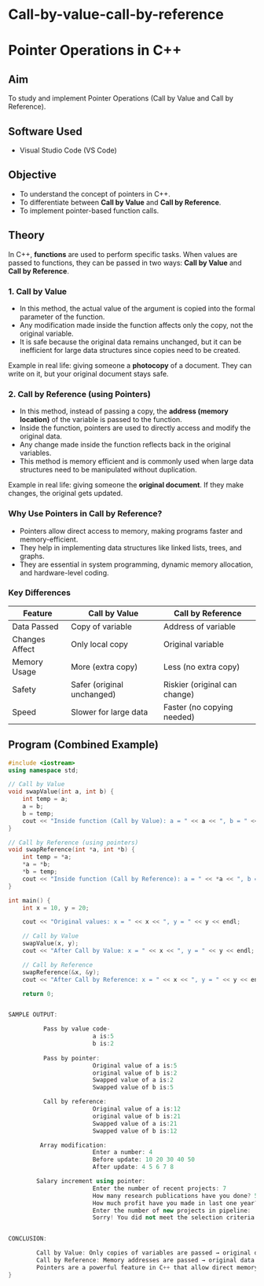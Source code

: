 # Call-by-value-call-by-reference


# Pointer Operations in C++

## Aim  
To study and implement Pointer Operations (Call by Value and Call by Reference).

## Software Used  
- Visual Studio Code (VS Code)  

## Objective  
- To understand the concept of pointers in C++.  
- To differentiate between **Call by Value** and **Call by Reference**.  
- To implement pointer-based function calls.  

## Theory  

In C++, **functions** are used to perform specific tasks. When values are passed to functions, they can be passed in two ways: **Call by Value** and **Call by Reference**.  

### 1. Call by Value  
- In this method, the actual value of the argument is copied into the formal parameter of the function.  
- Any modification made inside the function affects only the copy, not the original variable.  
- It is safe because the original data remains unchanged, but it can be inefficient for large data structures since copies need to be created.  

Example in real life: giving someone a **photocopy** of a document. They can write on it, but your original document stays safe.  

### 2. Call by Reference (using Pointers)  
- In this method, instead of passing a copy, the **address (memory location)** of the variable is passed to the function.  
- Inside the function, pointers are used to directly access and modify the original data.  
- Any change made inside the function reflects back in the original variables.  
- This method is memory efficient and is commonly used when large data structures need to be manipulated without duplication.  

Example in real life: giving someone the **original document**. If they make changes, the original gets updated.  

### Why Use Pointers in Call by Reference?  
- Pointers allow direct access to memory, making programs faster and memory-efficient.  
- They help in implementing data structures like linked lists, trees, and graphs.  
- They are essential in system programming, dynamic memory allocation, and hardware-level coding.  

### Key Differences  

| Feature              | Call by Value | Call by Reference |
|----------------------|--------------|-------------------|
| Data Passed          | Copy of variable | Address of variable |
| Changes Affect       | Only local copy | Original variable |
| Memory Usage         | More (extra copy) | Less (no extra copy) |
| Safety               | Safer (original unchanged) | Riskier (original can change) |
| Speed                | Slower for large data | Faster (no copying needed) |

## Program (Combined Example)  

```cpp
#include <iostream>
using namespace std;

// Call by Value
void swapValue(int a, int b) {
    int temp = a;
    a = b;
    b = temp;
    cout << "Inside function (Call by Value): a = " << a << ", b = " << b << endl;
}

// Call by Reference (using pointers)
void swapReference(int *a, int *b) {
    int temp = *a;
    *a = *b;
    *b = temp;
    cout << "Inside function (Call by Reference): a = " << *a << ", b = " << *b << endl;
}

int main() {
    int x = 10, y = 20;

    cout << "Original values: x = " << x << ", y = " << y << endl;

    // Call by Value
    swapValue(x, y);
    cout << "After Call by Value: x = " << x << ", y = " << y << endl;

    // Call by Reference
    swapReference(&x, &y);
    cout << "After Call by Reference: x = " << x << ", y = " << y << endl;

    return 0;


SAMPLE OUTPUT:

          Pass by value code-
                        a is:5
                        b is:2
                        
          Pass by pointer:
                        Original value of a is:5
                        original value of b is:2
                        Swapped value of a is:2
                        Swapped value of b is:5 

          Call by reference:
                        Original value of a is:12
                        original value of b is:21
                        Swapped value of a is:21
                        Swapped value of b is:12

         Array modification:
                        Enter a number: 4
                        Before update: 10 20 30 40 50 
                        After update: 4 5 6 7 8 

        Salary increment using pointer:
                        Enter the number of recent projects: 7
                        How many research publications have you done? 5
                        How much profit have you made in last one year? 20k
                        Enter the number of new projects in pipeline: 
                        Sorry! You did not meet the selection criteria.


CONCLUSION:

        Call by Value: Only copies of variables are passed → original data remains unchanged.
        Call by Reference: Memory addresses are passed → original data can be modified.
        Pointers are a powerful feature in C++ that allow direct memory access, efficient data manipulation, and implementation of advanced data structures.
}
